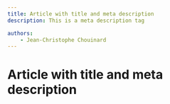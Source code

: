 ```yaml
---
title: Article with title and meta description
description: This is a meta description tag

authors:
    - Jean-Christophe Chouinard
---
```


# Article with title and meta description
